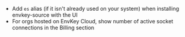 - Add `es` alias (if it isn't already used on your system) when installing envkey-source with the UI
- For orgs hosted on EnvKey Cloud, show number of active socket connections in the Billing section
